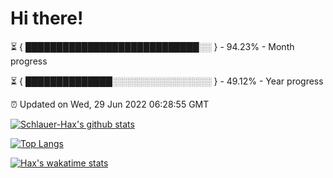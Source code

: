 # Hi there!

⏳ { ████████████████████████████░░ } - 94.23% - Month progress

⏳ { ██████████████░░░░░░░░░░░░░░░░ } - 49.12% - Year progress

⏰ Updated on Wed, 29 Jun 2022 06:28:55 GMT


[![Schlauer-Hax's github stats](https://github-readme-stats.vercel.app/api?username=Schlauer-Hax&show_icons=true&theme=dark&count_private=true)](https://github.com/Schlauer-Hax)


[![Top Langs](https://github-readme-stats.vercel.app/api/top-langs/?username=Schlauer-Hax&layout=compact&theme=dark)](https://github.com/Schlauer-Hax?tab=repositories)


[![Hax's wakatime stats](https://github-readme-stats.vercel.app/api/wakatime?username=Hax&theme=dark)](https://wakatime.com/@Hax)

